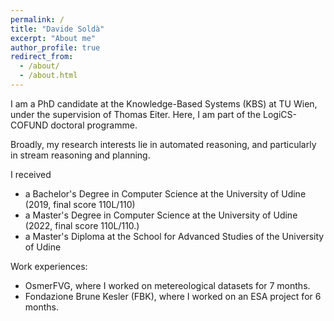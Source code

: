 ```yaml
---
permalink: /
title: "Davide Soldà"
excerpt: "About me"
author_profile: true
redirect_from: 
  - /about/
  - /about.html
---
```



I am a PhD candidate at the Knowledge-Based Systems (KBS) at TU Wien, under the supervision of Thomas Eiter. Here, I am part of the LogiCS-COFUND doctoral programme.

Broadly, my research interests lie in automated reasoning, and particularly in stream reasoning and planning.

I received
- a Bachelor's Degree in Computer Science at the University of Udine (2019, final score 110L/110)
- a Master's Degree in Computer Science at the University of Udine (2022, final score 110L/110.)
- a Master's Diploma at the School for Advanced Studies of the University of Udine 

Work experiences:
- OsmerFVG, where I worked on metereological datasets for 7 months.
- Fondazione Brune Kesler (FBK), where I worked on an ESA project for 6 months.
